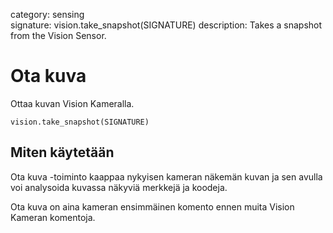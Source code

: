 category: sensing  
signature: vision.take_snapshot(SIGNATURE)
description: Takes a snapshot from the Vision Sensor.

# Ota kuva

Ottaa kuvan Vision Kameralla.

```don
vision.take_snapshot(SIGNATURE)
```

## Miten käytetään

Ota kuva -toiminto kaappaa nykyisen kameran näkemän kuvan ja sen avulla voi analysoida kuvassa näkyviä merkkejä ja koodeja.

Ota kuva on aina kameran ensimmäinen komento ennen muita Vision Kameran komentoja.


<advanced>
</advanced>